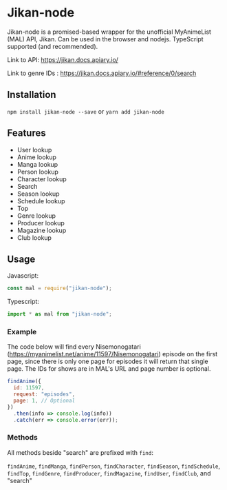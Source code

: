 # Jikan-node

Jikan-node is a promised-based wrapper for the unofficial MyAnimeList (MAL) API, Jikan.
Can be used in the browser and nodejs. TypeScript supported (and recommended).

Link to API: https://jikan.docs.apiary.io/

Link to genre IDs : https://jikan.docs.apiary.io/#reference/0/search

## Installation

`npm install jikan-node --save` or `yarn add jikan-node`

## Features

- User lookup
- Anime lookup
- Manga lookup
- Person lookup
- Character lookup
- Search
- Season lookup
- Schedule lookup
- Top
- Genre lookup
- Producer lookup
- Magazine lookup
- Club lookup

## Usage

Javascript:

```javascript
const mal = require("jikan-node");
```

Typescript:

```typescript
import * as mal from "jikan-node";
```

### Example

The code below will find every Nisemonogatari (https://myanimelist.net/anime/11597/Nisemonogatari) episode on the first page, since there is only one page for episodes it will return that single page. The IDs for shows are in MAL's URL and page number is optional.

```javascript
findAnime({
  id: 11597,
  request: "episodes",
  page: 1, // Optional
})
  .then(info => console.log(info))
  .catch(err => console.error(err));
```

### Methods

All methods beside "search" are prefixed with `find`:

`findAnime`, `findManga`, `findPerson`, `findCharacter`, `findSeason`, `findSchedule`, `findTop`, `findGenre`, `findProducer`, `findMagazine`, `findUser`, `findClub`, and "search"
